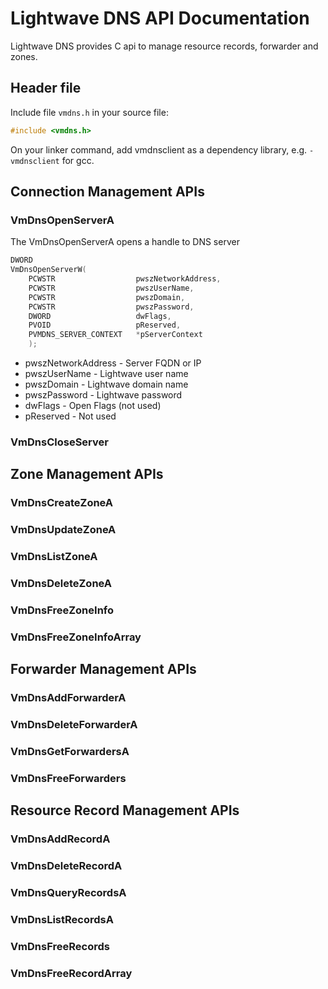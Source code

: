 # Lightwave DNS API Documentation
Lightwave DNS provides C api to manage resource records, forwarder and zones.

## Header file

Include file `vmdns.h` in your source file:

```C
#include <vmdns.h>
```

On your linker command, add vmdnsclient as a dependency library, e.g. `-vmdnsclient` for gcc.

## Connection Management APIs

### VmDnsOpenServerA
The VmDnsOpenServerA opens a handle to DNS server

```C
DWORD
VmDnsOpenServerW(
    PCWSTR                  pwszNetworkAddress,
    PCWSTR                  pwszUserName,
    PCWSTR                  pwszDomain,
    PCWSTR                  pwszPassword,
    DWORD                   dwFlags,
    PVOID                   pReserved,
    PVMDNS_SERVER_CONTEXT   *pServerContext
    );
```

* pwszNetworkAddress    - Server FQDN or IP
* pwszUserName          - Lightwave user name
* pwszDomain            - Lightwave domain name
* pwszPassword          - Lightwave password
* dwFlags               - Open Flags (not used)
* pReserved             - Not used

### VmDnsCloseServer

## Zone Management APIs

### VmDnsCreateZoneA
### VmDnsUpdateZoneA
### VmDnsListZoneA
### VmDnsDeleteZoneA
### VmDnsFreeZoneInfo
### VmDnsFreeZoneInfoArray

## Forwarder Management APIs

### VmDnsAddForwarderA
### VmDnsDeleteForwarderA
### VmDnsGetForwardersA
### VmDnsFreeForwarders

## Resource Record Management APIs

### VmDnsAddRecordA
### VmDnsDeleteRecordA
### VmDnsQueryRecordsA
### VmDnsListRecordsA
### VmDnsFreeRecords
### VmDnsFreeRecordArray
